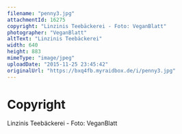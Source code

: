 ```yaml
---
filename: "penny3.jpg"
attachmentId: 16275
copyright: "Linzinis Teebäckerei - Foto: VeganBlatt"
photographer: "VeganBlatt"
altText: "Linzinis Teebäckerei"
width: 640
height: 883
mimeType: "image/jpeg"
uploadDate: "2015-11-25 23:45:42"
originalUrl: "https://bxq4fb.myraidbox.de/i/penny3.jpg"
---
```


# Copyright

Linzinis Teebäckerei - Foto: VeganBlatt
